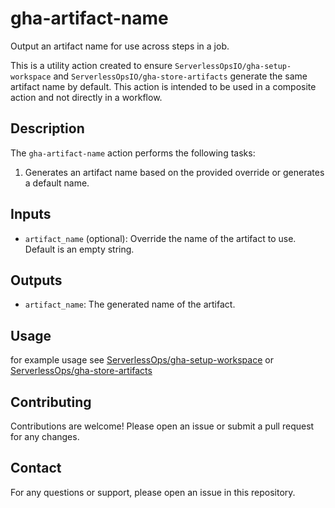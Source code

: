 # gha-artifact-name

Output an artifact name for use across steps in a job.

This is a utility action created to ensure `ServerlessOpsIO/gha-setup-workspace` and `ServerlessOpsIO/gha-store-artifacts` generate the same artifact name by default. This action is intended to be used in a composite action and not directly in a workflow.

## Description

The `gha-artifact-name` action performs the following tasks:
1. Generates an artifact name based on the provided override or generates a default name.

## Inputs

- `artifact_name` (optional): Override the name of the artifact to use. Default is an empty string.

## Outputs

- `artifact_name`: The generated name of the artifact.

## Usage

for example usage see [ServerlessOps/gha-setup-workspace](https://github.com/ServerlessOpsIO/gha-setup-workspace/blob/main/action.yaml) or [ServerlessOps/gha-store-artifacts](https://github.com/ServerlessOpsIO/gha-store-artifacts/blob/main/action.yaml)

## Contributing

Contributions are welcome! Please open an issue or submit a pull request for any changes.

## Contact

For any questions or support, please open an issue in this repository.
